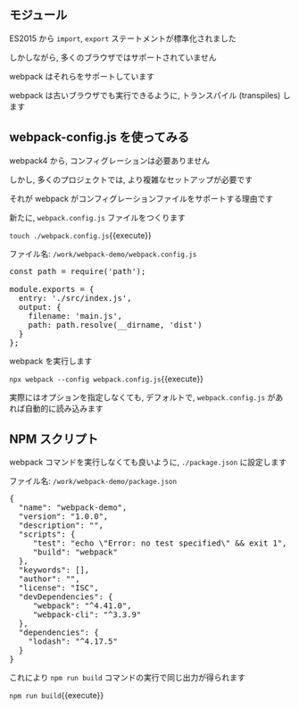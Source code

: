 ## モジュール

ES2015 から `import`, `export` ステートメントが標準化されました

しかしながら, 多くのブラウザではサポートされていません

webpack はそれらをサポートしています

webpack は古いブラウザでも実行できるように, トランスパイル (transpiles) します

## webpack-config.js を使ってみる

webpack4 から, コンフィグレーションは必要ありません

しかし, 多くのプロジェクトでは, より複雑なセットアップが必要です

それが webpack がコンフィグレーションファイルをサポートする理由です

新たに, `webpack.config.js` ファイルをつくります

`touch ./webpack.config.js`{{execute}}

ファイル名: `/work/webpack-demo/webpack.config.js`

<pre class="file" data-filename="/work/webpack-demo/webpack.config.js" data-target="replace">
const path = require('path');

module.exports = {
  entry: './src/index.js',
  output: {
    filename: 'main.js',
    path: path.resolve(__dirname, 'dist')
  }
};
</pre>

webpack を実行します

`npx webpack --config webpack.config.js`{{execute}}

実際にはオプションを指定しなくても, デフォルトで, `webpack.config.js` があれば自動的に読み込みます

## NPM スクリプト

webpack コマンドを実行しなくても良いように, `./package.json` に設定します

ファイル名: `/work/webpack-demo/package.json`

<pre class="file" data-filename="/work/webpack-demo/package.json" data-target="replace">
{
  "name": "webpack-demo",
  "version": "1.0.0",
  "description": "",
  "scripts": {
     "test": "echo \"Error: no test specified\" && exit 1",
     "build": "webpack"
  },
  "keywords": [],
  "author": "",
  "license": "ISC",
  "devDependencies": {
     "webpack": "^4.41.0",
     "webpack-cli": "^3.3.9"
  },
  "dependencies": {
    "lodash": "^4.17.5"
  }
}
</pre>

これにより `npm run build` コマンドの実行で同じ出力が得られます

`npm run build`{{execute}}
